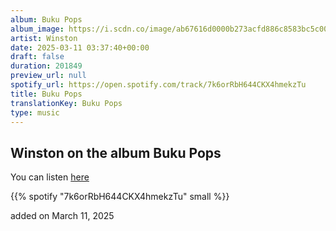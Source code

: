 ```yaml
---
album: Buku Pops
album_image: https://i.scdn.co/image/ab67616d0000b273acfd886c8583bc5c00383bbf
artist: Winston
date: 2025-03-11 03:37:40+00:00
draft: false
duration: 201849
preview_url: null
spotify_url: https://open.spotify.com/track/7k6orRbH644CKX4hmekzTu
title: Buku Pops
translationKey: Buku Pops
type: music
---
```


## Winston on the album Buku Pops

You can listen [here](https://open.spotify.com/track/7k6orRbH644CKX4hmekzTu)

{{% spotify "7k6orRbH644CKX4hmekzTu" small %}}

added on March 11, 2025